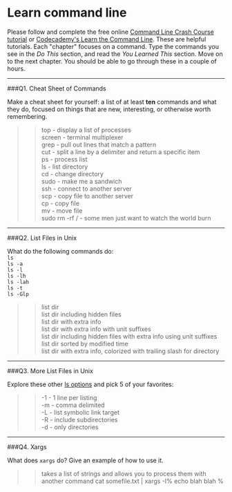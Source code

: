 # Learn command line

Please follow and complete the free online [Command Line Crash Course
tutorial](https://web.archive.org/web/20160708171659/http://cli.learncodethehardway.org/book/) or [Codecademy's Learn the Command Line](https://www.codecademy.com/learn/learn-the-command-line). These are helpful tutorials. Each "chapter" focuses on a command. Type the commands you see in the _Do This_ section, and read the _You Learned This_ section. Move on to the next chapter. You should be able to go through these in a couple of hours.

---

###Q1.  Cheat Sheet of Commands  

Make a cheat sheet for yourself: a list of at least **ten** commands and what they do, focused on things that are new, interesting, or otherwise worth remembering.

>>top - display a list of processes  
>>screen - terminal multiplexer  
>>grep - pull out lines that match a pattern  
>>cut - split a line by a delimiter and return a specific item  
>>ps - process list  
>>ls - list directory  
>>cd - change directory  
>>sudo - make me a sandwich  
>>ssh - connect to another server  
>>scp - copy file to another server  
>>cp - copy file  
>>mv - move file  
>>sudo rm -rf / - some men just want to watch the world burn  

---

###Q2.  List Files in Unix   

What do the following commands do:  
`ls`  
`ls -a`  
`ls -l`  
`ls -lh`  
`ls -lah`  
`ls -t`  
`ls -Glp`  

>>list dir  
>>list dir including hidden files  
>>list dir with extra info  
>>list dir with extra info with unit suffixes  
>>list dir including hidden files with extra info using unit suffixes  
>>list dir sorted by modified time  
>>list dir with extra info, colorized with trailing slash for directory  

---

###Q3.  More List Files in Unix  

Explore these other [ls options](http://www.techonthenet.com/unix/basic/ls.php) and pick 5 of your favorites:

>>-1 - 1 line per listing  
>>-m - comma delimited  
>>-L - list symbolic link target  
>>-R - include subdirectories  
>>-d - only directories  

---

###Q4.  Xargs   

What does `xargs` do? Give an example of how to use it.

>>takes a list of strings and allows you to process them with another command
>>cat somefile.txt | xargs -I% echo blah blah %  

 

